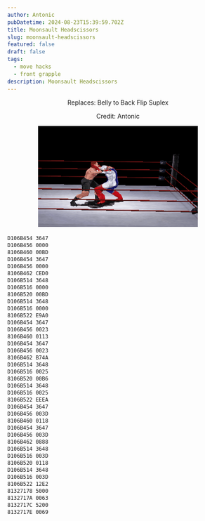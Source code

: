```yaml
---
author: Antonic
pubDatetime: 2024-08-23T15:39:59.702Z
title: Moonsault Headscissors
slug: moonsault-headscissors
featured: false
draft: false
tags:
  - move hacks
  - front grapple
description: Moonsault Headscissors
---
```

<center>
Replaces: Belly to Back Flip Suplex <p>
Credit: Antonic

![Big Ending](/src/assets/images/gifs/moonsault-headscissors.gif)
</center>

```text
D106B454 3647
D106B456 0000
8106B460 00BD
D106B454 3647
D106B456 0000
8106B462 CED0
D106B514 3648
D106B516 0000
8106B520 00BD
D106B514 3648
D106B516 0000
8106B522 E9A0
D106B454 3647
D106B456 0023
8106B460 0113
D106B454 3647
D106B456 0023
8106B462 B74A
D106B514 3648
D106B516 0025
8106B520 00B6
D106B514 3648
D106B516 0025
8106B522 EEEA
D106B454 3647
D106B456 003D
8106B460 0118
D106B454 3647
D106B456 003D
8106B462 0888
D106B514 3648
D106B516 003D
8106B520 0118
D106B514 3648
D106B516 003D
8106B522 12E2
81327178 5000
8132717A 0063
8132717C 5200
8132717E 0069
```

